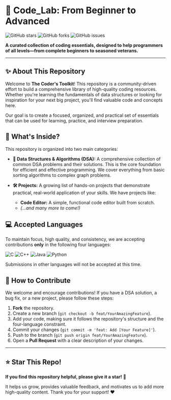 # 🚀 Code_Lab: From Beginner to Advanced

![GitHub stars](https://img.shields.io/github/stars/nishant2bruteforce/Code_lab?style=flat-square&logo=github&label=Stars)
![GitHub forks](https://img.shields.io/github/forks/nishant2bruteforce/Code_lab?style=flat-square&logo=github&label=Forks)
![GitHub issues](https://img.shields.io/github/issues/nishant2bruteforce/Code_lab?style=flat-square&logo=github&label=Issues)

**A curated collection of coding essentials, designed to help programmers of all levels—from complete beginners to seasoned veterans.**

---

## ✨ About This Repository

Welcome to **The Coder's Toolkit**! This repository is a community-driven effort to build a comprehensive library of high-quality coding resources. Whether you're learning the fundamentals of data structures or looking for inspiration for your next big project, you'll find valuable code and concepts here.

Our goal is to create a focused, organized, and practical set of essentials that can be used for learning, practice, and interview preparation.

## 🧰 What's Inside?

This repository is organized into two main categories:

* **🧠 Data Structures & Algorithms (DSA):** A comprehensive collection of common DSA problems and their solutions. This is the core foundation for efficient and effective programming. We cover everything from basic sorting algorithms to complex graph problems.

* **🛠️ Projects:** A growing list of hands-on projects that demonstrate practical, real-world application of your skills. We have projects like:
    * **Code Editor:** A simple, functional code editor built from scratch.
    * *(...and many more to come!)*

## 💻 Accepted Languages

To maintain focus, high quality, and consistency, we are accepting contributions **only** in the following four languages:

![C](https://img.shields.io/badge/C-A8B9CC?style=flat-square&logo=c&logoColor=white)
![C++](https://img.shields.io/badge/C%2B%2B-00599C?style=flat-square&logo=cplusplus&logoColor=white)
![Java](https://img.shields.io/badge/Java-ED8B00?style=flat-square&logo=openjdk&logoColor=white)
![Python](https://img.shields.io/badge/Python-3776AB?style=flat-square&logo=python&logoColor=white)

Submissions in other languages will not be accepted at this time.

## 🤝 How to Contribute

We welcome and encourage contributions! If you have a DSA solution, a bug fix, or a new project, please follow these steps:

1.  **Fork** the repository.
2.  Create a new branch (`git checkout -b feat/YourAmazingFeature`).
3.  Add your code, making sure it follows the repository's structure and the four-language constraint.
4.  Commit your changes (`git commit -m 'feat: Add [Your Feature]'`).
5.  Push to the branch (`git push origin feat/YourAmazingFeature`).
6.  Open a **Pull Request** with a clear description of your changes.

---

## ⭐ Star This Repo!

**If you find this repository helpful, please give it a star!** 🌟

It helps us grow, provides valuable feedback, and motivates us to add more high-quality content. Thank you for your support! ❤️
